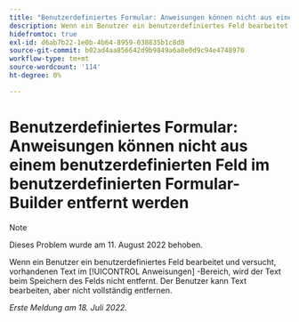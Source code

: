 ```yaml
---
title: "Benutzerdefiniertes Formular: Anweisungen können nicht aus einem benutzerdefinierten Feld im benutzerdefinierten Formularersteller entfernt werden."
description: Wenn ein Benutzer ein benutzerdefiniertes Feld bearbeitet und versucht, vorhandenen Text im [!UICONTROL Anweisungen] -Bereich, wird der Text beim Speichern des Felds nicht entfernt. Der Benutzer kann Text bearbeiten, aber nicht vollständig entfernen.
hidefromtoc: true
exl-id: d6ab7b22-1e0b-4b64-8959-038835b1c8d8
source-git-commit: b02ad4aa856642d9b9849a6a8e0d9c94e4748970
workflow-type: tm+mt
source-wordcount: '114'
ht-degree: 0%

---
```


# Benutzerdefiniertes Formular: Anweisungen können nicht aus einem benutzerdefinierten Feld im benutzerdefinierten Formular-Builder entfernt werden

>[!NOTE]
>
> Dieses Problem wurde am 11. August 2022 behoben.

Wenn ein Benutzer ein benutzerdefiniertes Feld bearbeitet und versucht, vorhandenen Text im [!UICONTROL Anweisungen] -Bereich, wird der Text beim Speichern des Felds nicht entfernt. Der Benutzer kann Text bearbeiten, aber nicht vollständig entfernen.

_Erste Meldung am 18. Juli 2022._
